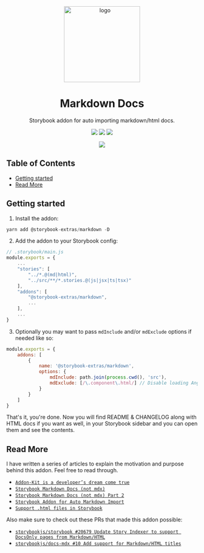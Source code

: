 <div align="center">

<img src="https://github.com/storybook-extras/blob/master/logos/markdown.png?raw=true" alt="logo" width="200" />

<h1>Markdown Docs</h1>
<p>Storybook addon for auto importing markdown/html docs.</p>

![][img.node]
[![][img.npm]][link.npm]
[![][img.storybook]][link.npm]

[![][img.banner]][link.npm]

</div>

<h2>Table of Contents</h2>

- [Getting started](#getting-started)
- [Read More](#read-more)

## Getting started

1. Install the addon:

```js
yarn add @storybook-extras/markdown -D
```

2. Add the addon to your Storybook config:

```js
// .storybook/main.js
module.exports = {
    ...
    "stories": [
        "../*.@(md|html)",
        "../src/**/*.stories.@(js|jsx|ts|tsx)"
    ],
    "addons": [
        "@storybook-extras/markdown",
        ...
    ],
    ...
}
```

3. Optionally you may want to pass `mdInclude` and/or `mdExclude` options if needed like so:

```js
module.exports = {
    addons: [
        {
            name: '@storybook-extras/markdown',
            options: {
                mdInclude: path.join(process.cwd(), 'src'),
                mdExclude: [/\.component\.html/] // Disable loading Angular component files
            }
        }
    ]
}
```

That's it, you're done. Now you will find README & CHANGELOG along with HTML docs if you want as well, in your Storybook sidebar and you can open them and see the contents.



## Read More

I have written a series of articles to explain the motivation and purpose behind this addon. Feel free to read through.

* [`Addon-Kit is a developer’s dream come true`](https://sheriffmoose.medium.com/storybook-addon-kit-is-a-developers-dream-come-true-65ab254970d5)
* [`Storybook Markdown Docs (not mdx)`](https://sheriffmoose.medium.com/storybook-markdown-docs-not-mdx-cfa25632ebfc)
* [`Storybook Markdown Docs (not mdx) Part 2`](https://sheriffmoose.medium.com/storybook-markdown-docs-not-mdx-part-2-757463fcad84)
* [`Storybook Addon for Auto Markdown Import`](https://sheriffmoose.medium.com/storybook-addon-for-auto-markdown-import-74f58b6d9c5c)
* [`Support .html files in Storybook`](https://sheriffmoose.medium.com/support-html-files-in-storybook-9e4da45a829a)

Also make sure to check out these PRs that made this addon possible:

* [`storybookjs/storybook #20679 Update Story Indexer to support DocsOnly pages from Markdown/HTML`](https://github.com/storybookjs/storybook/pull/20679)
* [`storybookjs/docs-mdx #10 Add support for Markdown/HTML titles`](https://github.com/storybookjs/docs-mdx/pull/10)











[img.node]:
https://img.shields.io/node/v/@storybook-extras/console?logo=node.js&logoColor=white&labelColor=339933&color=grey&label=
[img.npm]:
https://img.shields.io/npm/v/@storybook-extras/markdown?logo=npm&logoColor=white&labelColor=CB3837&color=grey&label=
[img.storybook]:
https://img.shields.io/npm/dependency-version/@storybook-extras/markdown/dev/storybook?logo=storybook&logoColor=white&labelColor=FF4785&color=grey&label=
[img.banner]:
https://nodei.co/npm/@storybook-extras/markdown.png

[link.npm]:
https://npmjs.org/package/@storybook-extras/markdown